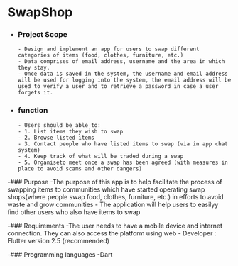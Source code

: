 # SwapShop
- ### Project Scope
      - Design and implement an app for users to swap different categories of items (food, clothes, furniture, etc.)
      - Data comprises of email address, username and the area in which they stay.
      - Once data is saved in the system, the username and email address will be used for logging into the system, the email address will be used to verify a user and to retrieve a password in case a user forgets it.


- ### function
      - Users should be able to:
      - 1. List items they wish to swap
      - 2. Browse listed items
      - 3. Contact people who have listed items to swap (via in app chat system)
      - 4. Keep track of what will be traded during a swap
      - 5. Organiseto meet once a swap has been agreed (with measures in place to avoid scams and other dangers)


-### Purpose
      -The purpose of this app is to help facilitate the process of swapping items to communities which have started operating swap shops(where people swap food, clothes, furniture, etc.) in efforts to avoid waste and grow communities
      - The application will help users to easilyy find other users who also have items to swap

-### Requirements
      -The user needs to have a mobile device and internet connection. They can also access the platform using web
      - Developer : Flutter version 2.5 (recommended)
 
 -### Programming languages
      -Dart
